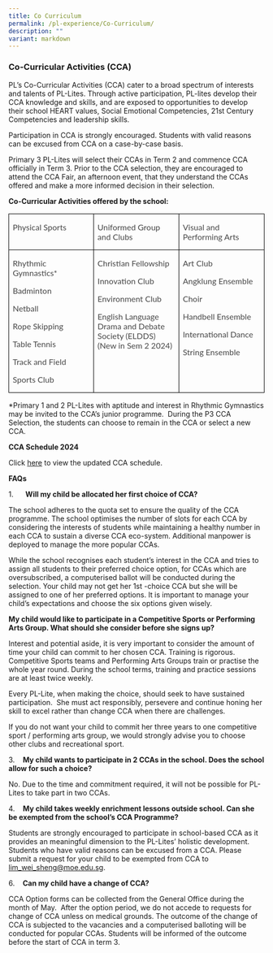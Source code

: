 ```yaml
---
title: Co Curriculum
permalink: /pl-experience/Co-Curriculum/
description: ""
variant: markdown
---
```

### **Co-Curricular Activities (CCA)**

PL’s Co-Curricular Activities (CCA) cater to a broad spectrum of interests and talents of PL-Lites. Through active participation, PL-lites develop their CCA knowledge and skills, and are exposed to opportunities to develop their school HEART values, Social Emotional Competencies, 21st&nbsp;Century Competencies and leadership skills.

Participation in CCA is strongly encouraged. Students with valid reasons can be excused from CCA on a case-by-case basis.

Primary 3 PL-Lites will select their CCAs in Term 2 and commence CCA officially in Term 3. Prior to the CCA selection, they are encouraged to attend the CCA Fair, an afternoon event, that they understand the CCAs offered and make a more informed decision in their selection.

**Co-Curricular Activities offered by the school:**

<table style="border-collapse:collapse;border:none;mso-border-alt:solid windowtext .5pt;
 mso-yfti-tbllook:1184;mso-padding-alt:0in 5.4pt 0in 5.4pt" cellpadding="0" cellspacing="0" border="1" class="MsoTableGrid"><tbody><tr style="mso-yfti-irow:0;mso-yfti-firstrow:yes;height:27.85pt"><td style="width:149.85pt;border:solid windowtext 1.0pt;
  mso-border-alt:solid windowtext .5pt;padding:0in 5.4pt 0in 5.4pt;height:27.85pt" valign="top" width="200"><p class="MsoNormal"><span style="font-family:&quot;Lato&quot;,sans-serif;
  mso-fareast-font-family:&quot;Times New Roman&quot;;mso-bidi-font-family:&quot;Times New Roman&quot;;
  color:#484848;mso-font-kerning:0pt;mso-ligatures:none;mso-fareast-language:
  EN-GB" lang="EN-SG">Physical Sports</span></p></td><td style="width:149.85pt;border:solid windowtext 1.0pt;
  border-left:none;mso-border-left-alt:solid windowtext .5pt;mso-border-alt:
  solid windowtext .5pt;padding:0in 5.4pt 0in 5.4pt;height:27.85pt" valign="top" width="200"><p class="MsoNormal"><span style="font-family:&quot;Lato&quot;,sans-serif;
  mso-fareast-font-family:&quot;Times New Roman&quot;;mso-bidi-font-family:&quot;Times New Roman&quot;;
  color:#484848;mso-font-kerning:0pt;mso-ligatures:none;mso-fareast-language:
  EN-GB" lang="EN-SG">Uniformed Group and Clubs</span></p></td><td style="width:149.85pt;border:solid windowtext 1.0pt;
  border-left:none;mso-border-left-alt:solid windowtext .5pt;mso-border-alt:
  solid windowtext .5pt;padding:0in 5.4pt 0in 5.4pt;height:27.85pt" valign="top" width="200"><p class="MsoNormal"><span style="font-family:&quot;Lato&quot;,sans-serif;
  mso-fareast-font-family:&quot;Times New Roman&quot;;mso-bidi-font-family:&quot;Times New Roman&quot;;
  color:#484848;mso-font-kerning:0pt;mso-ligatures:none;mso-fareast-language:
  EN-GB" lang="EN-SG">Visual and Performing Arts</span></p></td></tr><tr style="mso-yfti-irow:1;mso-yfti-lastrow:yes;height:96.8pt"><td style="width:149.85pt;border:solid windowtext 1.0pt;
  border-top:none;mso-border-top-alt:solid windowtext .5pt;mso-border-alt:solid windowtext .5pt;
  padding:0in 5.4pt 0in 5.4pt;height:96.8pt" valign="top" width="200"><p class="MsoNormal"><span style="font-family:&quot;Lato&quot;,sans-serif;
  mso-fareast-font-family:&quot;Times New Roman&quot;;mso-bidi-font-family:&quot;Times New Roman&quot;;
  color:#484848;mso-font-kerning:0pt;mso-ligatures:none;mso-fareast-language:
  EN-GB" lang="EN-SG">Rhythmic Gymnastics*</span></p><p class="MsoNormal"><span style="font-family:&quot;Lato&quot;,sans-serif;
  mso-fareast-font-family:&quot;Times New Roman&quot;;mso-bidi-font-family:&quot;Times New Roman&quot;;
  color:#484848;mso-font-kerning:0pt;mso-ligatures:none;mso-fareast-language:
  EN-GB" lang="EN-SG">Badminton</span></p><p class="MsoNormal"><span style="font-family:&quot;Lato&quot;,sans-serif;
  mso-fareast-font-family:&quot;Times New Roman&quot;;mso-bidi-font-family:&quot;Times New Roman&quot;;
  color:#484848;mso-font-kerning:0pt;mso-ligatures:none;mso-fareast-language:
  EN-GB" lang="EN-SG">Netball</span></p><p class="MsoNormal"><span style="font-family:&quot;Lato&quot;,sans-serif;
  mso-fareast-font-family:&quot;Times New Roman&quot;;mso-bidi-font-family:&quot;Times New Roman&quot;;
  color:#484848;mso-font-kerning:0pt;mso-ligatures:none;mso-fareast-language:
  EN-GB" lang="EN-SG">Rope Skipping</span></p><p class="MsoNormal"><span style="font-family:&quot;Lato&quot;,sans-serif;
  mso-fareast-font-family:&quot;Times New Roman&quot;;mso-bidi-font-family:&quot;Times New Roman&quot;;
  color:#484848;mso-font-kerning:0pt;mso-ligatures:none;mso-fareast-language:
  EN-GB" lang="EN-SG">Table Tennis</span></p><p class="MsoNormal"><span style="font-family:&quot;Lato&quot;,sans-serif;
  mso-fareast-font-family:&quot;Times New Roman&quot;;mso-bidi-font-family:&quot;Times New Roman&quot;;
  color:#484848;mso-font-kerning:0pt;mso-ligatures:none;mso-fareast-language:
  EN-GB" lang="EN-SG">Track and Field</span></p><p class="MsoNormal"><span style="font-family:&quot;Lato&quot;,sans-serif;
  mso-fareast-font-family:&quot;Times New Roman&quot;;mso-bidi-font-family:&quot;Times New Roman&quot;;
  color:#484848;mso-font-kerning:0pt;mso-ligatures:none;mso-fareast-language:
  EN-GB" lang="EN-SG">Sports Club</span></p></td><td style="width:149.85pt;border-top:none;border-left:
  none;border-bottom:solid windowtext 1.0pt;border-right:solid windowtext 1.0pt;
  mso-border-top-alt:solid windowtext .5pt;mso-border-left-alt:solid windowtext .5pt;
  mso-border-alt:solid windowtext .5pt;padding:0in 5.4pt 0in 5.4pt;height:96.8pt" valign="top" width="200"><p class="MsoNormal"><span style="font-family:&quot;Lato&quot;,sans-serif;
  mso-fareast-font-family:&quot;Times New Roman&quot;;mso-bidi-font-family:&quot;Times New Roman&quot;;
  color:#484848;mso-font-kerning:0pt;mso-ligatures:none;mso-fareast-language:
  EN-GB" lang="EN-SG">Christian Fellowship</span></p><p class="MsoNormal"><span style="font-family:&quot;Lato&quot;,sans-serif;
  mso-fareast-font-family:&quot;Times New Roman&quot;;mso-bidi-font-family:&quot;Times New Roman&quot;;
  color:#484848;mso-font-kerning:0pt;mso-ligatures:none;mso-fareast-language:
  EN-GB" lang="EN-SG">Innovation Club</span></p><p class="MsoNormal"><span style="font-family:&quot;Lato&quot;,sans-serif;
  mso-fareast-font-family:&quot;Times New Roman&quot;;mso-bidi-font-family:&quot;Times New Roman&quot;;
  color:#484848;mso-font-kerning:0pt;mso-ligatures:none;mso-fareast-language:
  EN-GB" lang="EN-SG">Environment Club</span></p><p class="MsoNormal"><span style="font-family:&quot;Lato&quot;,sans-serif;
  mso-fareast-font-family:&quot;Times New Roman&quot;;mso-bidi-font-family:&quot;Times New Roman&quot;;
  color:#484848;mso-font-kerning:0pt;mso-ligatures:none;mso-fareast-language:
  EN-GB" lang="EN-SG">English Language Drama and Debate Society (ELDDS) (New in Sem 2 2024)</span></p></td><td style="width:149.85pt;border-top:none;border-left:
  none;border-bottom:solid windowtext 1.0pt;border-right:solid windowtext 1.0pt;
  mso-border-top-alt:solid windowtext .5pt;mso-border-left-alt:solid windowtext .5pt;
  mso-border-alt:solid windowtext .5pt;padding:0in 5.4pt 0in 5.4pt;height:96.8pt" valign="top" width="200"><p class="MsoNormal"><span style="font-family:&quot;Lato&quot;,sans-serif;
  mso-fareast-font-family:&quot;Times New Roman&quot;;mso-bidi-font-family:&quot;Times New Roman&quot;;
  color:#484848;mso-font-kerning:0pt;mso-ligatures:none;mso-fareast-language:
  EN-GB" lang="EN-SG">Art Club</span></p><p class="MsoNormal"><span style="font-family:&quot;Lato&quot;,sans-serif;
  mso-fareast-font-family:&quot;Times New Roman&quot;;mso-bidi-font-family:&quot;Times New Roman&quot;;
  color:#484848;mso-font-kerning:0pt;mso-ligatures:none;mso-fareast-language:
  EN-GB" lang="EN-SG">Angklung Ensemble</span></p><p class="MsoNormal"><span style="font-family:&quot;Lato&quot;,sans-serif;
  mso-fareast-font-family:&quot;Times New Roman&quot;;mso-bidi-font-family:&quot;Times New Roman&quot;;
  color:#484848;mso-font-kerning:0pt;mso-ligatures:none;mso-fareast-language:
  EN-GB" lang="EN-SG">Choir</span></p><p class="MsoNormal"><span style="font-family:&quot;Lato&quot;,sans-serif;
  mso-fareast-font-family:&quot;Times New Roman&quot;;mso-bidi-font-family:&quot;Times New Roman&quot;;
  color:#484848;mso-font-kerning:0pt;mso-ligatures:none;mso-fareast-language:
  EN-GB" lang="EN-SG">Handbell Ensemble</span></p><p class="MsoNormal"><span style="font-family:&quot;Lato&quot;,sans-serif;
  mso-fareast-font-family:&quot;Times New Roman&quot;;mso-bidi-font-family:&quot;Times New Roman&quot;;
  color:#484848;mso-font-kerning:0pt;mso-ligatures:none;mso-fareast-language:
  EN-GB" lang="EN-SG">International Dance</span></p><p class="MsoNormal"><span style="font-family:&quot;Lato&quot;,sans-serif;
  mso-fareast-font-family:&quot;Times New Roman&quot;;mso-bidi-font-family:&quot;Times New Roman&quot;;
  color:#484848;mso-font-kerning:0pt;mso-ligatures:none;mso-fareast-language:
  EN-GB" lang="EN-SG">String Ensemble</span></p></td></tr></tbody></table>

\*Primary 1 and 2 PL-Lites with aptitude and interest in Rhythmic Gymnastics may be invited to the CCA’s junior programme.&nbsp; During the P3 CCA Selection, the students can choose to remain in the CCA or select a new CCA.

**CCA Schedule 2024**

Click [here](https://acrobat.adobe.com/id/urn:aaid:sc:AP:69b45b2c-83b4-45f2-8a06-d4e6a3a635fe) to view the updated CCA schedule.

**FAQs**

1.&nbsp;&nbsp;&nbsp;&nbsp;&nbsp; **Will my child be allocated her first choice of CCA?**&nbsp;

The school adheres to the quota set to ensure the quality of the CCA programme. The school optimises the number of slots for each CCA by considering the interests of students while maintaining a healthy number in each CCA to sustain a diverse CCA eco-system. Additional manpower is deployed to manage the more popular CCAs.

While the school recognises each student’s interest in the CCA and tries to assign all students to their preferred choice option, for CCAs which are oversubscribed, a computerised ballot will be conducted during the selection. Your child may not get her 1st \-choice CCA but she will be assigned to one of her preferred options. It is important to manage your child’s expectations and choose the six options given wisely.

**My child would like to participate in a Competitive Sports or Performing Arts Group. What should she consider before she signs up?**

Interest and potential aside, it is very important to consider the amount of time your child can commit to her chosen CCA. Training is rigorous. Competitive Sports teams and Performing Arts Groups train or practise the whole year round. During the school terms, training and practice sessions are at least twice weekly.

Every PL-Lite, when making the choice, should seek to have sustained participation.&nbsp; She must act responsibly, persevere and continue honing her skill to excel rather than change CCA when there are challenges.

If you do not want your child to commit her three years to one competitive sport / performing arts group, we would strongly advise you to choose other clubs and recreational sport.

3.&nbsp;&nbsp;&nbsp;&nbsp;**My child wants to participate in 2 CCAs in the school. Does the school allow for such a choice?**

No. Due to the time and commitment required, it will not be possible for PL-Lites to take part in two CCAs.&nbsp;

4.&nbsp;&nbsp;&nbsp;&nbsp;**My child takes weekly enrichment lessons outside school. Can she be exempted from the school’s CCA Programme?**

Students are strongly encouraged to participate in school-based CCA as it provides an meaningful dimension to the PL-Lites’ holistic development. Students who have valid reasons can be excused from a CCA. Please submit a request for your child to be exempted from CCA to [lim\_wei\_sheng@moe.edu.sg](mailto:lim_wei_sheng@moe.edu.sg).

6.&nbsp;&nbsp;&nbsp;&nbsp;**Can my child have a change of CCA?**&nbsp;

CCA Option forms can be collected from the General Office during the month of May.&nbsp;&nbsp;After the option period, we do not accede to requests for change of CCA unless on medical grounds. The outcome of the change of CCA is subjected to the vacancies and a computerised balloting will be conducted for popular CCAs. Students will be informed of the outcome before the start of CCA in term 3.